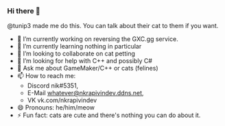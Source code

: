 ### Hi there 👋

@tunip3 made me do this. You can talk about their cat to them if you want.


- 🔭 I’m currently working on reversing the GXC.gg service.
- 🌱 I’m currently learning nothing in particular
- 👯 I’m looking to collaborate on cat petting
- 🤔 I’m looking for help with C++ and possibly C#
- 💬 Ask me about GameMaker/C++ or cats (felines)
- 📫 How to reach me:
    - Discord nik#5351,
    - E-Mail whatever@nkrapivindev.ddns.net,
    - VK vk.com/nkrapivindev
- 😄 Pronouns: he/him/meow
- ⚡ Fun fact: cats are cute and there's nothing you can do about it.
